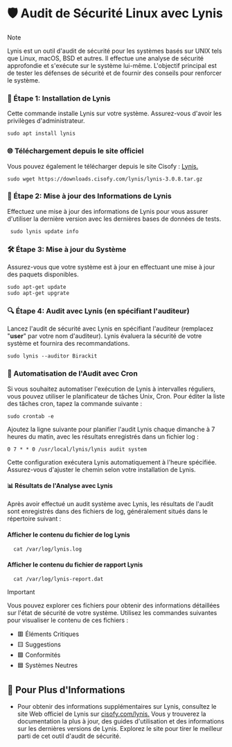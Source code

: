 
# 🛡️ Audit de Sécurité Linux avec Lynis 

> [!Note]
> Lynis est un outil d'audit de sécurité pour les systèmes basés sur UNIX tels que Linux, macOS, BSD et autres. Il effectue une analyse de sécurité approfondie et s'exécute sur le système lui-même. L'objectif principal est de tester les défenses de sécurité et de fournir des conseils pour renforcer le système.

### 🧰 Étape 1: Installation de Lynis

Cette commande installe Lynis sur votre système. Assurez-vous d'avoir les privilèges d'administrateur.

    sudo apt install lynis

### 🌐 Téléchargement depuis le site officiel

Vous pouvez également le télécharger depuis le site Cisofy : [Lynis.](https://downloads.cisofy.com/lynis/lynis-3.0.8.tar.gz) 


    sudo wget https://downloads.cisofy.com/lynis/lynis-3.0.8.tar.gz

### 🔄 Étape 2: Mise à jour des Informations de Lynis

Effectuez une mise à jour des informations de Lynis pour vous assurer d'utiliser la dernière version avec les dernières bases de données de tests.

     sudo lynis update info

### 🛠️ Étape 3: Mise à jour du Système

Assurez-vous que votre système est à jour en effectuant une mise à jour des paquets disponibles.

    sudo apt-get update 
    sudo apt-get upgrate

### 🔍 Étape 4: Audit avec Lynis (en spécifiant l'auditeur)
Lancez l'audit de sécurité avec Lynis en spécifiant l'auditeur (remplacez "**user**" par votre nom d'auditeur). Lynis évaluera la sécurité de votre système et fournira des recommandations.

    sudo lynis --auditor Birackit

### 📅 Automatisation de l'Audit avec Cron

Si vous souhaitez automatiser l'exécution de Lynis à intervalles réguliers, vous pouvez utiliser le planificateur de tâches Unix, Cron. Pour éditer la liste des tâches cron, tapez la commande suivante :

    sudo crontab -e

Ajoutez la ligne suivante pour planifier l'audit Lynis chaque dimanche à 7 heures du matin, avec les résultats enregistrés dans un fichier log :

    0 7 * * 0 /usr/local/lynis/lynis audit system

Cette configuration exécutera Lynis automatiquement à l'heure spécifiée. Assurez-vous d'ajuster le chemin selon votre installation de Lynis.


#### 📊 Résultats de l'Analyse avec Lynis

Après avoir effectué un audit système avec Lynis, les résultats de l'audit sont enregistrés dans des fichiers de log, généralement situés dans le répertoire suivant :
    
#### Afficher le contenu du fichier de log Lynis
      cat /var/log/lynis.log
      
#### Afficher le contenu du fichier de rapport Lynis
      cat /var/log/lynis-report.dat

> [!Important]
> Vous pouvez explorer ces fichiers pour obtenir des informations détaillées sur l'état de sécurité de votre système. Utilisez les commandes suivantes pour visualiser le contenu de ces fichiers :

* 🟥 Éléments Critiques
* 🟨 Suggestions
* 🟩 Conformités
* 🟦 Systèmes Neutres


## 🔗 Pour Plus d'Informations

* Pour obtenir des informations supplémentaires sur Lynis, consultez le site Web officiel de Lynis sur [cisofy.com/lynis.](https://cisofy.com/lynis/) Vous y trouverez la documentation la plus à jour, des guides d'utilisation et des informations sur les dernières versions de Lynis. Explorez le site pour tirer le meilleur parti de cet outil d'audit de sécurité.
